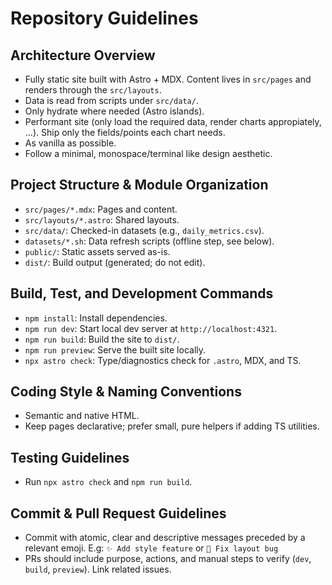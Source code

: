 # Repository Guidelines

## Architecture Overview

- Fully static site built with Astro + MDX. Content lives in `src/pages` and renders through the `src/layouts`.
- Data is read from scripts under `src/data/`.
- Only hydrate where needed (Astro islands).
- Performant site (only load the required data, render charts appropiately, ...). Ship only the fields/points each chart needs.
- As vanilla as possible.
- Follow a minimal, monospace/terminal like design aesthetic.

## Project Structure & Module Organization

- `src/pages/*.mdx`: Pages and content.
- `src/layouts/*.astro`: Shared layouts.
- `src/data/`: Checked-in datasets (e.g., `daily_metrics.csv`).
- `datasets/*.sh`: Data refresh scripts (offline step, see below).
- `public/`: Static assets served as-is.
- `dist/`: Build output (generated; do not edit).

## Build, Test, and Development Commands

- `npm install`: Install dependencies.
- `npm run dev`: Start local dev server at `http://localhost:4321`.
- `npm run build`: Build the site to `dist/`.
- `npm run preview`: Serve the built site locally.
- `npx astro check`: Type/diagnostics check for `.astro`, MDX, and TS.

## Coding Style & Naming Conventions

- Semantic and native HTML.
- Keep pages declarative; prefer small, pure helpers if adding TS utilities.

## Testing Guidelines

- Run `npx astro check` and `npm run build`.

## Commit & Pull Request Guidelines

- Commit with atomic, clear and descriptive messages preceded by a relevant emoji. E.g: `✨ Add style feature` or `🐛 Fix layout bug`
- PRs should include purpose, actions, and manual steps to verify (`dev`, `build`, `preview`). Link related issues.
